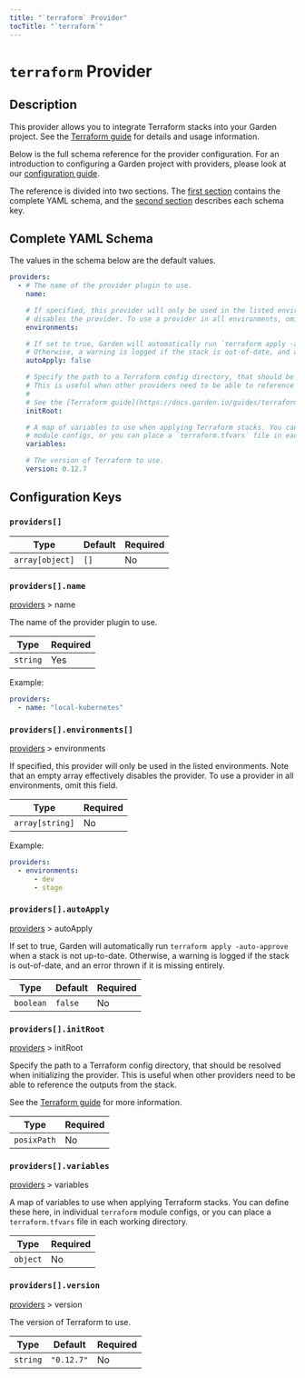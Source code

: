 ```yaml
---
title: "`terraform` Provider"
tocTitle: "`terraform`"
---
```


# `terraform` Provider

## Description

This provider allows you to integrate Terraform stacks into your Garden project.
See the [Terraform guide](https://docs.garden.io/guides/terraform) for details and usage information.

Below is the full schema reference for the provider configuration. For an introduction to configuring a Garden project with providers, please look at our [configuration guide](../guides/configuration-files.md).

The reference is divided into two sections. The [first section](#complete-yaml-schema) contains the complete YAML schema, and the [second section](#configuration-keys) describes each schema key.

## Complete YAML Schema

The values in the schema below are the default values.

```yaml
providers:
  - # The name of the provider plugin to use.
    name:

    # If specified, this provider will only be used in the listed environments. Note that an empty array effectively
    # disables the provider. To use a provider in all environments, omit this field.
    environments:

    # If set to true, Garden will automatically run `terraform apply -auto-approve` when a stack is not up-to-date.
    # Otherwise, a warning is logged if the stack is out-of-date, and an error thrown if it is missing entirely.
    autoApply: false

    # Specify the path to a Terraform config directory, that should be resolved when initializing the provider.
    # This is useful when other providers need to be able to reference the outputs from the stack.
    #
    # See the [Terraform guide](https://docs.garden.io/guides/terraform) for more information.
    initRoot:

    # A map of variables to use when applying Terraform stacks. You can define these here, in individual `terraform`
    # module configs, or you can place a `terraform.tfvars` file in each working directory.
    variables:

    # The version of Terraform to use.
    version: 0.12.7
```
## Configuration Keys

### `providers[]`

| Type            | Default | Required |
| --------------- | ------- | -------- |
| `array[object]` | `[]`    | No       |

### `providers[].name`

[providers](#providers) > name

The name of the provider plugin to use.

| Type     | Required |
| -------- | -------- |
| `string` | Yes      |

Example:

```yaml
providers:
  - name: "local-kubernetes"
```

### `providers[].environments[]`

[providers](#providers) > environments

If specified, this provider will only be used in the listed environments. Note that an empty array effectively disables the provider. To use a provider in all environments, omit this field.

| Type            | Required |
| --------------- | -------- |
| `array[string]` | No       |

Example:

```yaml
providers:
  - environments:
      - dev
      - stage
```

### `providers[].autoApply`

[providers](#providers) > autoApply

If set to true, Garden will automatically run `terraform apply -auto-approve` when a stack is not up-to-date. Otherwise, a warning is logged if the stack is out-of-date, and an error thrown if it is missing entirely.

| Type      | Default | Required |
| --------- | ------- | -------- |
| `boolean` | `false` | No       |

### `providers[].initRoot`

[providers](#providers) > initRoot

Specify the path to a Terraform config directory, that should be resolved when initializing the provider.
This is useful when other providers need to be able to reference the outputs from the stack.

See the [Terraform guide](https://docs.garden.io/guides/terraform) for more information.

| Type        | Required |
| ----------- | -------- |
| `posixPath` | No       |

### `providers[].variables`

[providers](#providers) > variables

A map of variables to use when applying Terraform stacks. You can define these here, in individual `terraform` module configs, or you can place a `terraform.tfvars` file in each working directory.

| Type     | Required |
| -------- | -------- |
| `object` | No       |

### `providers[].version`

[providers](#providers) > version

The version of Terraform to use.

| Type     | Default    | Required |
| -------- | ---------- | -------- |
| `string` | `"0.12.7"` | No       |

